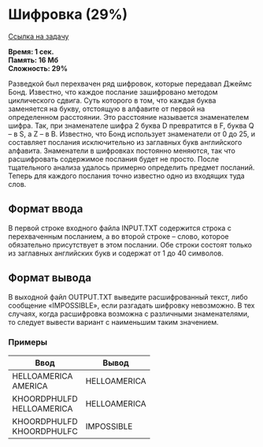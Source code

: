 <h1 class="title">Шифровка (29%)</h1>
<p><a href="https://acmp.ru/index.asp?main=task&id_task=295" target="_blank">Ссылка на задачу</a></p>
<p><b>Время: 1 сек.<br>Память: 16 Мб<br>Сложность: 29%</b></p>
<p>Разведкой был перехвачен ряд шифровок, которые передавал Джеймс Бонд. Известно, что каждое послание зашифровано методом циклического сдвига. Суть которого в том, что каждая буква заменяется на букву, отстоящую в алфавите от первой на определенном расстоянии. Это расстояние называется знаменателем шифра. Так, при знаменателе шифра 2 буква D превратится в F, буква Q – в S, а Z – в B. Известно, что Бонд использует знаменатели от 0 до 25, и составляет послания исключительно из заглавных букв английского алфавита. Знаменатели в шифровках постоянно меняются, так что расшифровать содержимое послания будет не просто. После тщательного анализа удалось примерно определить предмет посланий. Теперь для каждого послания точно известно одно из входящих туда слов.</p>
<h2>Формат ввода</h2>
<p class="text">
В первой строке входного файла INPUT.TXT содержится строка с перехваченным посланием, а во второй строке – слово, которое обязательно присутствует в этом послании. Обе строки состоят только из заглавных английских букв и содержат от 1 до 40 символов.
</p>
<h2>Формат вывода</h2>
<p class=text>
В выходной файл OUTPUT.TXT выведите расшифрованный текст, либо сообщение «IMPOSSIBLE», если разгадать шифровку невозможно. В тех случаях, когда расшифровка возможна с различными знаменателями, то следует вывести вариант с наименьшим таким значением.
</p>
<h3>Примеры</h3>
<table class="sample-tests">
  <thead>
     <tr>
        <th>Ввод</th>
        <th>Вывод</th>
     </tr>
  </thead>
  <tbody>
     <tr>
        <td>HELLOAMERICA<br>
            AMERICA</td>
        <td>HELLOAMERICA</td>
     </tr>
     <tr>
         <td>KHOORDPHULFD<br>
             HELLOAMERICA</td>
         <td>HELLOAMERICA</td>
     </tr>
     <tr>
        <td>KHOORDPHULFD<br>
            KHOORDPHULFC</td>
        <td>IMPOSSIBLE</td>
     </tr>
  </tbody>
</table>